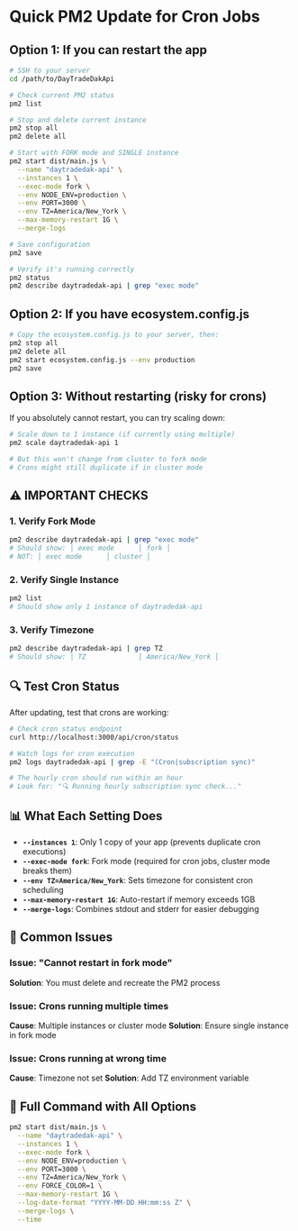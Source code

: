 # Quick PM2 Update for Cron Jobs

## Option 1: If you can restart the app

```bash
# SSH to your server
cd /path/to/DayTradeDakApi

# Check current PM2 status
pm2 list

# Stop and delete current instance
pm2 stop all
pm2 delete all

# Start with FORK mode and SINGLE instance
pm2 start dist/main.js \
  --name "daytradedak-api" \
  --instances 1 \
  --exec-mode fork \
  --env NODE_ENV=production \
  --env PORT=3000 \
  --env TZ=America/New_York \
  --max-memory-restart 1G \
  --merge-logs

# Save configuration
pm2 save

# Verify it's running correctly
pm2 status
pm2 describe daytradedak-api | grep "exec mode"
```

## Option 2: If you have ecosystem.config.js

```bash
# Copy the ecosystem.config.js to your server, then:
pm2 stop all
pm2 delete all
pm2 start ecosystem.config.js --env production
pm2 save
```

## Option 3: Without restarting (risky for crons)

If you absolutely cannot restart, you can try scaling down:

```bash
# Scale down to 1 instance (if currently using multiple)
pm2 scale daytradedak-api 1

# But this won't change from cluster to fork mode
# Crons might still duplicate if in cluster mode
```

## ⚠️ IMPORTANT CHECKS

### 1. Verify Fork Mode
```bash
pm2 describe daytradedak-api | grep "exec mode"
# Should show: │ exec mode      │ fork │
# NOT: │ exec mode      │ cluster │
```

### 2. Verify Single Instance
```bash
pm2 list
# Should show only 1 instance of daytradedak-api
```

### 3. Verify Timezone
```bash
pm2 describe daytradedak-api | grep TZ
# Should show: │ TZ             │ America/New_York │
```

## 🔍 Test Cron Status

After updating, test that crons are working:

```bash
# Check cron status endpoint
curl http://localhost:3000/api/cron/status

# Watch logs for cron execution
pm2 logs daytradedak-api | grep -E "(Cron|subscription sync)"

# The hourly cron should run within an hour
# Look for: "🔍 Running hourly subscription sync check..."
```

## 📊 What Each Setting Does

- **`--instances 1`**: Only 1 copy of your app (prevents duplicate cron executions)
- **`--exec-mode fork`**: Fork mode (required for cron jobs, cluster mode breaks them)
- **`--env TZ=America/New_York`**: Sets timezone for consistent cron scheduling
- **`--max-memory-restart 1G`**: Auto-restart if memory exceeds 1GB
- **`--merge-logs`**: Combines stdout and stderr for easier debugging

## 🚨 Common Issues

### Issue: "Cannot restart in fork mode"
**Solution**: You must delete and recreate the PM2 process

### Issue: Crons running multiple times
**Cause**: Multiple instances or cluster mode
**Solution**: Ensure single instance in fork mode

### Issue: Crons running at wrong time
**Cause**: Timezone not set
**Solution**: Add TZ environment variable

## 📝 Full Command with All Options

```bash
pm2 start dist/main.js \
  --name "daytradedak-api" \
  --instances 1 \
  --exec-mode fork \
  --env NODE_ENV=production \
  --env PORT=3000 \
  --env TZ=America/New_York \
  --env FORCE_COLOR=1 \
  --max-memory-restart 1G \
  --log-date-format "YYYY-MM-DD HH:mm:ss Z" \
  --merge-logs \
  --time
```